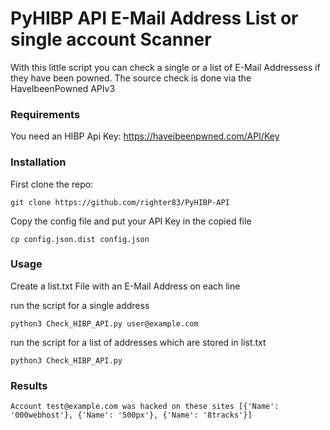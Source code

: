 # PyHIBP API E-Mail Address List or single account Scanner
With this little script you can check a single or a list of E-Mail Addressess if they have been powned.
The source check is done via the HaveIbeenPowned APIv3

### Requirements
You need an HIBP Api Key: https://haveibeenpwned.com/API/Key

### Installation
First clone the repo:
```
git clone https://github.com/righter83/PyHIBP-API   
```

Copy the config file and put your API Key in the copied file
```
cp config.json.dist config.json
```
### Usage
Create a list.txt File with an E-Mail Address on each line

run the script for a single address
```
python3 Check_HIBP_API.py user@example.com
```

run the script for a list of addresses which are stored in list.txt
```
python3 Check_HIBP_API.py
```


### Results
```
Account test@example.com was hacked on these sites [{'Name': '000webhost'}, {'Name': '500px'}, {'Name': '8tracks'}]
```

